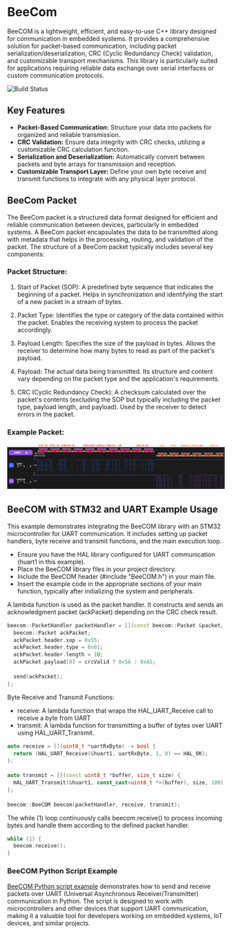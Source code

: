 # BeeCom

BeeCOM is a lightweight, efficient, and easy-to-use C++ library designed for communication in embedded systems. It provides a comprehensive solution for packet-based communication, including packet serialization/deserialization, CRC (Cyclic Redundancy Check) validation, and customizable transport mechanisms. This library is particularly suited for applications requiring reliable data exchange over serial interfaces or custom communication protocols.

![Build Status](https://github.com/konrad1s/BeeCom-Protocol/actions/workflows/stm32-c-cpp.yml/badge.svg)

## Key Features

- **Packet-Based Communication:** Structure your data into packets for organized and reliable transmission.
- **CRC Validation:** Ensure data integrity with CRC checks, utilizing a customizable CRC calculation function.
- **Serialization and Deserialization:** Automatically convert between packets and byte arrays for transmission and reception.
- **Customizable Transport Layer:** Define your own byte receive and transmit functions to integrate with any physical layer protocol.

## BeeCom Packet
The BeeCom packet is a structured data format designed for efficient and reliable communication between devices, particularly in embedded systems. A BeeCom packet encapsulates the data to be transmitted along with metadata that helps in the processing, routing, and validation of the packet. The structure of a BeeCom packet typically includes several key components:

### Packet Structure:

1. Start of Packet (SOP):
        A predefined byte sequence that indicates the beginning of a packet.
        Helps in synchronization and identifying the start of a new packet in a stream of bytes.

2. Packet Type:
        Identifies the type or category of the data contained within the packet.
        Enables the receiving system to process the packet accordingly.

3. Payload Length:
        Specifies the size of the payload in bytes.
        Allows the receiver to determine how many bytes to read as part of the packet's payload.

4. Payload:
        The actual data being transmitted.
        Its structure and content vary depending on the packet type and the application's requirements.

5. CRC (Cyclic Redundancy Check):
        A checksum calculated over the packet's contents (excluding the SOP but typically including the packet type, payload length, and payload).
        Used by the receiver to detect errors in the packet.

### Example Packet:
![example_packet](https://github.com/konrad1s/BeeCom/blob/master/examples/uart_packet/beecom_packet.png)

## BeeCOM with STM32 and UART Example Usage

This example demonstrates integrating the BeeCOM library with an STM32 microcontroller for UART communication. It includes setting up packet handlers, byte receive and transmit functions, and the main execution loop.

- Ensure you have the HAL library configured for UART communication (huart1 in this example).
- Place the BeeCOM library files in your project directory.
- Include the BeeCOM header (#include "BeeCOM.h") in your main file.
- Insert the example code in the appropriate sections of your main function, typically after initializing the system and peripherals.

A lambda function is used as the packet handler. It constructs and sends an acknowledgment packet (ackPacket) depending on the CRC check result.
```cpp
beecom::PacketHandler packetHandler = [](const beecom::Packet &packet, bool crcValid, beecom::SendFunction send) {
  beecom::Packet ackPacket;
  ackPacket.header.sop = 0x55;
  ackPacket.header.type = 0x01;
  ackPacket.header.length = 1U;
  ackPacket.payload[0] = crcValid ? 0x5A : 0xA5;

  send(ackPacket);
};
```
Byte Receive and Transmit Functions:
- receive: A lambda function that wraps the HAL_UART_Receive call to receive a byte from UART
- transmit: A lambda function for transmitting a buffer of bytes over UART using HAL_UART_Transmit.
```cpp
auto receive = [](uint8_t *uartRxByte) -> bool {
  return (HAL_UART_Receive(&huart1, uartRxByte, 1, 0) == HAL_OK);
};

auto transmit = [](const uint8_t *buffer, size_t size) {
  HAL_UART_Transmit(&huart1, const_cast<uint8_t *>(buffer), size, 100);
};

beecom::BeeCOM beecom(packetHandler, receive, transmit);
```
The while (1) loop continuously calls beecom.receive() to process incoming bytes and handle them according to the defined packet handler.
```cpp
while (1) {
  beecom.receive();
}
```

### BeeCOM Python Script Example

[BeeCOM Python script example](https://github.com/konrad1s/BeeCom/tree/master/examples/python_script) demonstrates how to send and receive packets over UART (Universal Asynchronous Receiver/Transmitter) communication in Python. The script is designed to work with microcontrollers and other devices that support UART communication, making it a valuable tool for developers working on embedded systems, IoT devices, and similar projects.

